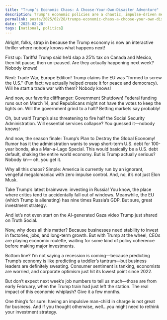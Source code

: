 ```yaml
---
title: "Trump’s Economic Chaos: A Choose-Your-Own-Disaster Adventure"
description: Trump's economic policies are a chaotic, impulse-driven mess, leaving businesses, consumers, and the global economy in a constant state of uncertainty.
permalink: posts/2025/02/28/trumps-economic-chaos-a-choose-your-own-disaster-adventure/index.html
date: '2025-02-28'
tags: [national, politics]
---
```

Alright, folks, strap in because the Trump economy is now an interactive thriller where nobody knows what happens next!

First up: Tariffs! Trump said he’d slap a 25% tax on Canada and Mexico, then hit pause, then un-paused. Are they actually happening next week? Nobody knows!

Next: Trade War, Europe Edition! Trump claims the EU was "formed to screw the U.S." (Fun fact: we actually helped create it for peace and democracy). Will he start a trade war with them? Nobody knows!

And now, our favorite cliffhanger: Government Shutdown! Federal funding runs out on March 14, and Republicans might not have the votes to keep the lights on. Will the government grind to a halt? Betting markets say probably!

Oh, but wait! Trump’s also threatening to fire half the Social Security Administration. Will essential services collapse? You guessed it—nobody knows!

And now, the season finale: Trump’s Plan to Destroy the Global Economy! Rumor has it the administration wants to swap short-term U.S. debt for 100-year bonds, aka a Mar-a-Lago Special. This would basically be a U.S. debt default, shaking the entire world economy. But is Trump actually serious? Nobody kn— oh, you get it.

Why all this chaos? Simple: America is currently run by an ignorant, vengeful megalomaniac with zero impulse control. And, no, it’s not just Elon Musk.

Take Trump’s latest brainwave: investing in Russia! You know, the place where critics tend to accidentally fall out of windows. Meanwhile, the EU (which Trump is alienating) has nine times Russia’s GDP. But sure, great investment strategy.

And let’s not even start on the AI-generated Gaza video Trump just shared on Truth Social.

Now, why does all this matter? Because businesses need stability to invest in factories, jobs, and long-term growth. But with Trump at the wheel, CEOs are playing economic roulette, waiting for some kind of policy coherence before making major investments.

Bottom line? I’m not saying a recession is coming—because predicting Trump’s economy is like predicting a toddler’s tantrum—but business leaders are definitely sweating. Consumer sentiment is tanking, economists are worried, and corporate optimism just hit its lowest point since 2022.

But don’t expect next week’s job numbers to tell us much—those are from early February, when the Trump train had just left the station. The real impact of this economic whiplash? Give it a few months.

One thing’s for sure: having an impulsive man-child in charge is not great for business. And if you thought otherwise, well…you might need to rethink your investment strategy.
